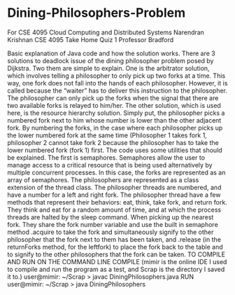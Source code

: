 # Dining-Philosophers-Problem
For CSE 4095 Cloud Computing and Distributed Systems
Narendran Krishnan
CSE 4095 Take Home Quiz 1
Professor Bradford

Basic explanation of Java code and how the solution works.
There are 3 solutions to deadlock issue of the dining philosopher problem posed by Dijkstra. Two them are simple to explain. One is the arbitrator solution, which involves telling a philosopher to only pick up two forks at a time. This way, one fork does not fall into the hands of each philosopher. However, it is called because the “waiter” has to deliver this instruction to the philosopher. The philosopher can only pick up the forks when the signal that there are two available forks is relayed to him/her. 
The other solution, which is used here, is the resource hierarchy solution. Simply put, the philosopher picks a numbered fork next to him whose number is lower than the other adjacent fork. By numbering the forks, in the case where each philosopher picks up the lower numbered fork at the same time (Philosopher 1 takes fork 1, philosopher 2 cannot take fork 2 because the philosopher has to take the lower numbered fork (fork 1) first. 
The code uses some utilities that should be explained. The first is semaphores. Semaphores allow the user to manage access to a critical resource that is being used alternatively by multiple concurrent processes. In this case, the forks are represented as an array of semaphores. The philosophers are represented as a class extension of the thread class. The philosopher threads are numbered, and have a number for a left and right fork. The philosopher thread have a few methods that represent their behaviors: eat, think, take fork, and return fork. They think and eat for a random amount of time, and at which the process threads are halted by the sleep command. When picking up the nearest fork. They share the fork number variable and use the built in semaphore method .acquire to take the fork and simultaneously signify to the other philosopher that the fork next to them has been taken, and .release (in the returnForks method, for the leftfork) to place the fork back to the table and to signify to the other philosophers that the fork can be taken.
TO COMPILE AND RUN ON THE COMMAND LINE
COMPILE
(mimir is the online IDE I used to compile and run the program as a test, and Scrap is the directory I saved it to.)
user@mimir: ~/Scrap > javac DiningPhilosophers.java
RUN 
user@mimir: ~/Scrap > java DiningPhilosophers
